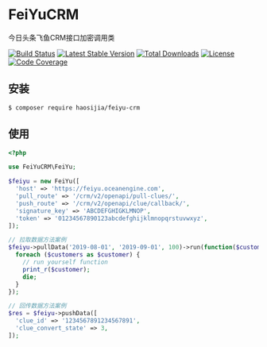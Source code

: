 # FeiYuCRM
今日头条飞鱼CRM接口加密调用类

[![Build Status](https://scrutinizer-ci.com/g/liamhao/FeiYuCRM/badges/build.png)](https://scrutinizer-ci.com/g/liamhao/FeiYuCRM/build-status/master)
[![Latest Stable Version](https://poser.pugx.org/haosijia/feiyu-crm/v/stable)](https://packagist.org/packages/haosijia/feiyu-crm)
[![Total Downloads](https://poser.pugx.org/haosijia/feiyu-crm/downloads)](https://packagist.org/packages/haosijia/feiyu-crm)
[![License](https://poser.pugx.org/haosijia/feiyu-crm/license)](https://packagist.org/packages/haosijia/feiyu-crm)
[![Code Coverage](https://scrutinizer-ci.com/g/liamhao/FeiYuCRM/badges/coverage.png?b=master)](https://scrutinizer-ci.com/g/liamhao/FeiYuCRM/?branch=master)

## 安装
    $ composer require haosijia/feiyu-crm

## 使用
```php
<?php

use FeiYuCRM\FeiYu;

$feiyu = new FeiYu([
  'host' => 'https://feiyu.oceanengine.com',
  'pull_route' => '/crm/v2/openapi/pull-clues/',
  'push_route' => '/crm/v2/openapi/clue/callback/',
  'signature_key' => 'ABCDEFGHIGKLMNOP',
  'token' => '01234567890123abcdefghijklmnopqrstuvwxyz',
]);

// 拉取数据方法案例
$feiyu->pullData('2019-08-01', '2019-09-01', 100)->run(function($customers){
  foreach ($customers as $customer) {
    // run yourself function
    print_r($customer);
    die;
  }
});

// 回传数据方法案例
$res = $feiyu->pushData([
  'clue_id' => '1234567891234567891',
  'clue_convert_state' => 3,
]);
```
